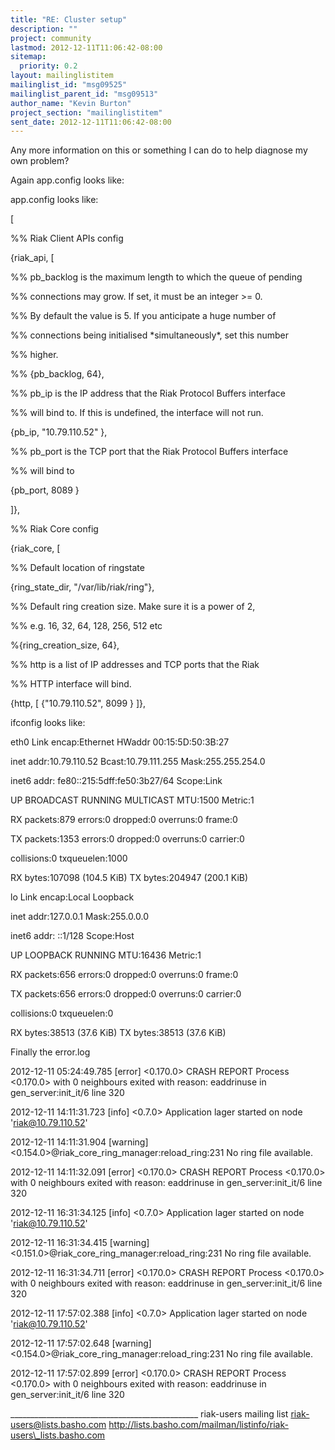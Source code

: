 ```yaml
---
title: "RE: Cluster setup"
description: ""
project: community
lastmod: 2012-12-11T11:06:42-08:00
sitemap:
  priority: 0.2
layout: mailinglistitem
mailinglist_id: "msg09525"
mailinglist_parent_id: "msg09513"
author_name: "Kevin Burton"
project_section: "mailinglistitem"
sent_date: 2012-12-11T11:06:42-08:00
---
```



Any more information on this or something I can do to help diagnose my own 
problem?

 

Again app.config looks like:

 

app.config looks like:

[

 

 %% Riak Client APIs config

 

 {riak\_api, [

 %% pb\_backlog is the maximum length to which the queue of pending

 %% connections may grow. If set, it must be an integer &gt;= 0.

 %% By default the value is 5. If you anticipate a huge number of

 %% connections being initialised \*simultaneously\*, set this number

 %% higher.

 %% {pb\_backlog, 64},

 %% pb\_ip is the IP address that the Riak Protocol Buffers interface

 %% will bind to. If this is undefined, the interface will not run.

 {pb\_ip, "10.79.110.52" },

 %% pb\_port is the TCP port that the Riak Protocol Buffers interface

 %% will bind to

 {pb\_port, 8089 }

 ]},

 %% Riak Core config

 {riak\_core, [

 %% Default location of ringstate

 {ring\_state\_dir, "/var/lib/riak/ring"},

 

 %% Default ring creation size. Make sure it is a power of 2,

 %% e.g. 16, 32, 64, 128, 256, 512 etc

 %{ring\_creation\_size, 64},

 

 %% http is a list of IP addresses and TCP ports that the Riak

 %% HTTP interface will bind.

 {http, [ {"10.79.110.52", 8099 } ]},

 

ifconfig looks like:

 

eth0 Link encap:Ethernet HWaddr 00:15:5D:50:3B:27

 inet addr:10.79.110.52 Bcast:10.79.111.255 Mask:255.255.254.0

 inet6 addr: fe80::215:5dff:fe50:3b27/64 Scope:Link

 UP BROADCAST RUNNING MULTICAST MTU:1500 Metric:1

 RX packets:879 errors:0 dropped:0 overruns:0 frame:0

 TX packets:1353 errors:0 dropped:0 overruns:0 carrier:0

 collisions:0 txqueuelen:1000

 RX bytes:107098 (104.5 KiB) TX bytes:204947 (200.1 KiB)

 

lo Link encap:Local Loopback

 inet addr:127.0.0.1 Mask:255.0.0.0

 inet6 addr: ::1/128 Scope:Host

 UP LOOPBACK RUNNING MTU:16436 Metric:1

 RX packets:656 errors:0 dropped:0 overruns:0 frame:0

 TX packets:656 errors:0 dropped:0 overruns:0 carrier:0

 collisions:0 txqueuelen:0

 RX bytes:38513 (37.6 KiB) TX bytes:38513 (37.6 KiB)

 

Finally the error.log

 

2012-12-11 05:24:49.785 [error] &lt;0.170.0&gt; CRASH REPORT Process &lt;0.170.0&gt; with 0 
neighbours exited with reason: eaddrinuse in gen\_server:init\_it/6 line 320

2012-12-11 14:11:31.723 [info] &lt;0.7.0&gt; Application lager started on node 
'riak@10.79.110.52'

2012-12-11 14:11:31.904 [warning] 
&lt;0.154.0&gt;@riak\_core\_ring\_manager:reload\_ring:231 No ring file available.

2012-12-11 14:11:32.091 [error] &lt;0.170.0&gt; CRASH REPORT Process &lt;0.170.0&gt; with 0 
neighbours exited with reason: eaddrinuse in gen\_server:init\_it/6 line 320

2012-12-11 16:31:34.125 [info] &lt;0.7.0&gt; Application lager started on node 
'riak@10.79.110.52'

2012-12-11 16:31:34.415 [warning] 
&lt;0.151.0&gt;@riak\_core\_ring\_manager:reload\_ring:231 No ring file available.

2012-12-11 16:31:34.711 [error] &lt;0.170.0&gt; CRASH REPORT Process &lt;0.170.0&gt; with 0 
neighbours exited with reason: eaddrinuse in gen\_server:init\_it/6 line 320

2012-12-11 17:57:02.388 [info] &lt;0.7.0&gt; Application lager started on node 
'riak@10.79.110.52'

2012-12-11 17:57:02.648 [warning] 
&lt;0.154.0&gt;@riak\_core\_ring\_manager:reload\_ring:231 No ring file available.

2012-12-11 17:57:02.899 [error] &lt;0.170.0&gt; CRASH REPORT Process &lt;0.170.0&gt; with 0 
neighbours exited with reason: eaddrinuse in gen\_server:init\_it/6 line 320

\_\_\_\_\_\_\_\_\_\_\_\_\_\_\_\_\_\_\_\_\_\_\_\_\_\_\_\_\_\_\_\_\_\_\_\_\_\_\_\_\_\_\_\_\_\_\_
riak-users mailing list
riak-users@lists.basho.com
http://lists.basho.com/mailman/listinfo/riak-users\_lists.basho.com

